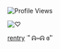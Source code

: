 ![Profile Views](https://komarev.com/ghpvc/?username=moonsscide&color=blue)

![♡](https://i.pinimg.com/originals/ff/38/d3/ff38d3b03b4633d7ce7d0362fe76d866.gif)

[rentry](https://rentry.co/clematismp3) ˙˚ ᕱ⑅ᕱ ɞ˚˙
